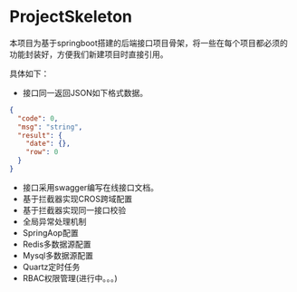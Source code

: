 # ProjectSkeleton
本项目为基于springboot搭建的后端接口项目骨架，将一些在每个项目都必须的功能封装好，方便我们新建项目时直接引用。

具体如下：
- 接口同一返回JSON如下格式数据。
```json
{
  "code": 0,
  "msg": "string",
  "result": {
    "date": {},
    "row": 0
  }
}
```
- 接口采用swagger编写在线接口文档。
- 基于拦截器实现CROS跨域配置
- 基于拦截器实现同一接口校验
- 全局异常处理机制
- SpringAop配置
- Redis多数据源配置
- Mysql多数据源配置
- Quartz定时任务
- RBAC权限管理(进行中。。。)